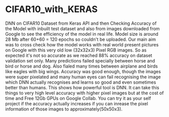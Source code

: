 # CIFAR10_with_KERAS
DNN on CIFAR10 Dataset from Keras API and then Checking Accuracy of the Model with inbuilt test dataset and also from images downloaded from Google to see the efficiency of the model in real life.
Model size is around 28 Mb after 60+60 = 120 epochs so couldn't be uploaded.
Our main aim was to cross check how the model works with real world present pictures on Google with this very old low (32x32x3) Pixel RGB images.
So as expected it's not so accurate as we reached 88% accuracy on dataset validation set only.
Many predictions failed specially between horse and bird or horse and dog.
Also fialed many times between airplane and birds like eagles with big wings.
Accuracy was good enough, though the images were super pixelated and many human eyes can fail recognising the image which DNN actually recognises and learns so good and even sometimes better than humans.
This shows how powerful tool is DNN.
It can take this things to very high level accuracy with higher pixel images but at the cost of time and Free 12Gb GPUs on Google Collab.
You can try it as your self project if the accuracy actually increases if you can inrease the pixel information of those images to approximately(50x50x3).
